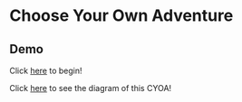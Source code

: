 # Choose Your Own Adventure
## Demo

Click [here](alarm.md) to begin!

Click [here](https://docs.google.com/a/hstat.org/drawings/d/1ApoD1rYRDQi2H0sfapb2jLXao8xhbXvnRPghqoL5Tks/edit?usp=sharing) to see the diagram of this CYOA!